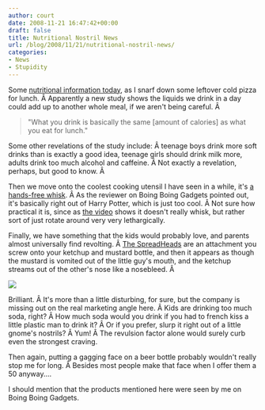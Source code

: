 ```yaml
---
author: court
date: 2008-11-21 16:47:42+00:00
draft: false
title: Nutritional Nostril News
url: /blog/2008/11/21/nutritional-nostril-news/
categories:
- News
- Stupidity
---
```


Some [nutritional information today](http://www.theglobeandmail.com/servlet/story/RTGAM.20081120.wbeverages20/BNStory/lifeMain/?page=rss&id=RTGAM.20081120.wbeverages20), as I snarf down some leftover cold pizza for lunch. Â Apparently a new study shows the liquids we drink in a day could add up to another whole meal, if we aren't being careful. Â 


<blockquote>"What you drink is basically the same [amount of calories] as what you eat for lunch."</blockquote>


Some other revelations of the study include: Â teenage boys drink more soft drinks than is exactly a good idea, teenage girls should drink milk more, adults drink too much alcohol and caffeine. Â Not exactly a revelation, perhaps, but good to know. Â 

Then we move onto the coolest cooking utensil I have seen in a while, it's [a hands-free whisk](http://www.cnet.com/8301-13553_1-10098412-32.html?part=rss&tag=feed&subj=Crave). Â As the reviewer on Boing Boing Gadgets pointed out, it's basically right out of Harry Potter, which is just too cool. Â Not sure how practical it is, since as [the video](http://www.lakeland.co.uk/'stirr'/F/productvideo/12301?returnURL=/'stirr'/F/keyword/stirr/product/12301?src=awdefANDafid=80683ANDafname=!!!name!!!ANDsrc=awdefANDafid=80683ANDafname=!!!name!!!) shows it doesn't really whisk, but rather sort of just rotate around very very lethargically.

Finally, we have something that the kids would probably love, and parents almost universally find revolting. Â [The SpreadHeads](http://thespreadheads.com) are an attachment you screw onto your ketchup and mustard bottle, and then it appears as though the mustard is vomited out of the little guy's mouth, and the ketchup streams out of the other's nose like a nosebleed. Â 


![](http://gadgets.boingboing.net/scaledspreadheads-thumb-520x291.jpg)




Brilliant. Â It's more than a little disturbing, for sure, but the company is missing out on the real marketing angle here. Â Kids are drinking too much soda, right? Â How much soda would you drink if you had to french kiss a little plastic man to drink it? Â Or if you prefer, slurp it right out of a little gnome's nostrils? Â Yum! Â The revulsion factor alone would surely curb even the strongest craving.

Then again, putting a gagging face on a beer bottle probably wouldn't really stop me for long. Â Besides most people make that face when I offer them a 50 anyway....

I should mention that the products mentioned here were seen by me on Boing Boing Gadgets.
